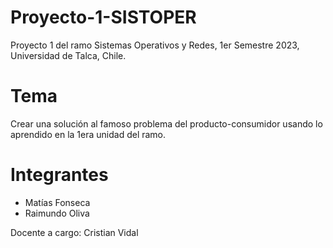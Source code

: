 # Proyecto-1-SISTOPER
Proyecto 1 del ramo Sistemas Operativos y Redes, 1er Semestre 2023, Universidad de Talca, Chile.

# Tema
Crear una solución al famoso problema del producto-consumidor usando lo aprendido en la 1era unidad del ramo.

# Integrantes
- Matías Fonseca
- Raimundo Oliva

Docente a cargo: Cristian Vidal
